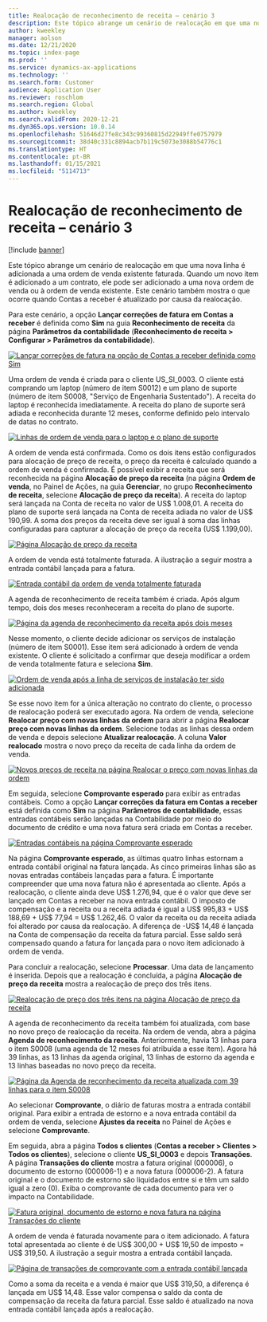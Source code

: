 ```yaml
---
title: Realocação de reconhecimento de receita – cenário 3
description: Este tópico abrange um cenário de realocação em que uma nova linha é adicionada a uma ordem de venda existente faturada. Quando um novo item é adicionado a um contrato, ele pode ser adicionado a uma nova ordem de venda ou à ordem de venda existente.
author: kweekley
manager: aolson
ms.date: 12/21/2020
ms.topic: index-page
ms.prod: ''
ms.service: dynamics-ax-applications
ms.technology: ''
ms.search.form: Customer
audience: Application User
ms.reviewer: roschlom
ms.search.region: Global
ms.author: kweekley
ms.search.validFrom: 2020-12-21
ms.dyn365.ops.version: 10.0.14
ms.openlocfilehash: 51646d27fe8c343c99360815d22949ffe0757979
ms.sourcegitcommit: 38d40c331c8894acb7b119c5073e3088b54776c1
ms.translationtype: HT
ms.contentlocale: pt-BR
ms.lasthandoff: 01/15/2021
ms.locfileid: "5114713"
---
```

# <a name="revenue-recognition-reallocation--scenario-3"></a>Realocação de reconhecimento de receita – cenário 3

[!include [banner](../includes/banner.md)]

Este tópico abrange um cenário de realocação em que uma nova linha é adicionada a uma ordem de venda existente faturada. Quando um novo item é adicionado a um contrato, ele pode ser adicionado a uma nova ordem de venda ou à ordem de venda existente. Este cenário também mostra o que ocorre quando Contas a receber é atualizado por causa da realocação.

Para este cenário, a opção **Lançar correções de fatura em Contas a receber** é definida como **Sim** na guia **Reconhecimento de receita** da página **Parâmetros da contabilidade** (**Reconhecimento de receita \> Configurar \> Parâmetros da contabilidade**).

[![Lançar correções de fatura na opção de Contas a receber definida como Sim](./media/25_rev-rec-scenarios.png)](./media/25_rev-rec-scenarios.png)

Uma ordem de venda é criada para o cliente US\_SI\_0003. O cliente está comprando um laptop (número de item S0012) e um plano de suporte (número de item S0008, "Serviço de Engenharia Sustentado"). A receita do laptop é reconhecida imediatamente. A receita do plano de suporte será adiada e reconhecida durante 12 meses, conforme definido pelo intervalo de datas no contrato.

[![Linhas de ordem de venda para o laptop e o plano de suporte](./media/26_rev-rec-scenarios.png)](./media/26_rev-rec-scenarios.png)

A ordem de venda está confirmada. Como os dois itens estão configurados para alocação de preço de receita, o preço da receita é calculado quando a ordem de venda é confirmada. É possível exibir a receita que será reconhecida na página **Alocação de preço da receita** (na página **Ordem de venda**, no Painel de Ações, na guia **Gerenciar**, no grupo **Reconhecimento de receita**, selecione **Alocação de preço da receita**). A receita do laptop será lançada na Conta de receita no valor de US$ 1.008,01. A receita do plano de suporte será lançada na Conta de receita adiada no valor de US$ 190,99. A soma dos preços da receita deve ser igual à soma das linhas configuradas para capturar a alocação de preço da receita (US$ 1.199,00).

[![Página Alocação de preço da receita](./media/27_rev-rec-scenarios.png)](./media/27_rev-rec-scenarios.png)

A ordem de venda está totalmente faturada. A ilustração a seguir mostra a entrada contábil lançada para a fatura.

[![Entrada contábil da ordem de venda totalmente faturada](./media/28_rev-rec-scenarios.png)](./media/28_rev-rec-scenarios.png)

A agenda de reconhecimento de receita também é criada. Após algum tempo, dois dos meses reconheceram a receita do plano de suporte.

[![Página da agenda de reconhecimento da receita após dois meses](./media/29_rev-rec-scenarios.png)](./media/29_rev-rec-scenarios.png)

Nesse momento, o cliente decide adicionar os serviços de instalação (número de item S0001). Esse item será adicionado à ordem de venda existente. O cliente é solicitado a confirmar que deseja modificar a ordem de venda totalmente fatura e seleciona **Sim**.

[![Ordem de venda após a linha de serviços de instalação ter sido adicionada](./media/30_rev-rec-scenarios.png)](./media/30_rev-rec-scenarios.png)

Se esse novo item for a única alteração no contrato do cliente, o processo de realocação poderá ser executado agora. Na ordem de venda, selecione **Realocar preço com novas linhas da ordem** para abrir a página **Realocar preço com novas linhas da ordem**. Selecione todas as linhas dessa ordem de venda e depois selecione **Atualizar realocação**. A coluna **Valor realocado** mostra o novo preço da receita de cada linha da ordem de venda.

[![Novos preços de receita na página Realocar o preço com novas linhas da ordem](./media/31_rev-rec-scenarios.png)](./media/31_rev-rec-scenarios.png)

Em seguida, selecione **Comprovante esperado** para exibir as entradas contábeis. Como a opção **Lançar correções da fatura em Contas a receber** está definida como **Sim** na página **Parâmetros de contabilidade**, essas entradas contábeis serão lançadas na Contabilidade por meio do documento de crédito e uma nova fatura será criada em Contas a receber.

[![Entradas contábeis na página Comprovante esperado](./media/32_rev-rec-scenarios.png)](./media/32_rev-rec-scenarios.png)

Na página **Comprovante esperado**, as últimas quatro linhas estornam a entrada contábil original na fatura lançada. As cinco primeiras linhas são as novas entradas contábeis lançadas para a fatura. É importante compreender que uma nova fatura não é apresentada ao cliente. Após a realocação, o cliente ainda deve US$ 1.276,94, que é o valor que deve ser lançado em Contas a receber na nova entrada contábil. O imposto de compensação e a receita ou a receita adiada é igual a US$ 995,83 + US$ 188,69 + US$ 77,94 = US$ 1.262,46. O valor da receita ou da receita adiada foi alterado por causa da realocação. A diferença de -US$ 14,48 é lançada na Conta de compensação da receita da fatura parcial. Esse saldo será compensado quando a fatura for lançada para o novo item adicionado à ordem de venda.

Para concluir a realocação, selecione **Processar**. Uma data de lançamento é inserida. Depois que a realocação é concluída, a página **Alocação de preço da receita** mostra a realocação de preço dos três itens.

[![Realocação de preço dos três itens na página Alocação de preço da receita](./media/33_rev-rec-scenarios.png)](./media/33_rev-rec-scenarios.png)

A agenda de reconhecimento da receita também foi atualizada, com base no novo preço de realocação da receita. Na ordem de venda, abra a página **Agenda de reconhecimento da receita**. Anteriormente, havia 13 linhas para o item S0008 (uma agenda de 12 meses foi atribuída a esse item). Agora há 39 linhas, as 13 linhas da agenda original, 13 linhas de estorno da agenda e 13 linhas baseadas no novo preço da receita.

[![Página da Agenda de reconhecimento da receita atualizada com 39 linhas para o item S0008](./media/34_rev-rec-scenarios.png)](./media/34_rev-rec-scenarios.png)

Ao selecionar **Comprovante**, o diário de faturas mostra a entrada contábil original. Para exibir a entrada de estorno e a nova entrada contábil da ordem de venda, selecione **Ajustes da receita** no Painel de Ações e selecione **Comprovante**.

Em seguida, abra a página **Todos s clientes** (**Contas a receber \> Clientes \> Todos os clientes**), selecione o cliente **US\_SI\_0003** e depois **Transações**. A página **Transações do cliente** mostra a fatura original (000006), o documento de estorno (000006-1) e a nova fatura (000006-2). A fatura original e o documento de estorno são liquidados entre si e têm um saldo igual a zero (0). Exiba o comprovante de cada documento para ver o impacto na Contabilidade.

[![Fatura original, documento de estorno e nova fatura na página Transações do cliente](./media/35_rev-rec-scenarios.png)](./media/35_rev-rec-scenarios.png)

A ordem de venda é faturada novamente para o item adicionado. A fatura total apresentada ao cliente é de US$ 300,00 + US$ 19,50 de imposto = US$ 319,50. A ilustração a seguir mostra a entrada contábil lançada.

[![Página de transações de comprovante com a entrada contábil lançada](./media/36_rev-rec-scenarios.png)](./media/36_rev-rec-scenarios.png)

Como a soma da receita e a venda é maior que US$ 319,50, a diferença é lançada em US$ 14,48. Esse valor compensa o saldo da conta de compensação da receita da fatura parcial. Esse saldo é atualizado na nova entrada contábil lançada após a realocação.
